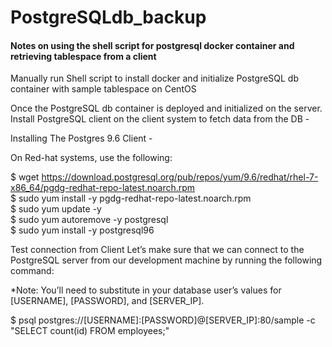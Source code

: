# PostgreSQLdb_backup

<h4> Notes on using the shell script for postgresql docker container and retrieving tablespace from a client </h4>

Manually run Shell script to install docker and initialize PostgreSQL db container with sample tablespace on CentOS

Once the PostgreSQL db container is deployed and initialized on the server. Install PostgreSQL client on the client system to fetch data from the DB -

Installing The Postgres 9.6 Client -

On Red-hat systems, use the following:

$ wget https://download.postgresql.org/pub/repos/yum/9.6/redhat/rhel-7-x86_64/pgdg-redhat-repo-latest.noarch.rpm <br />
$ sudo yum install -y pgdg-redhat-repo-latest.noarch.rpm <br />
$ sudo yum update -y <br />
$ sudo yum autoremove -y postgresql <br />
$ sudo yum install -y postgresql96 <br />

Test connection from Client
Let’s make sure that we can connect to the PostgreSQL server from our development machine by running the following command:

*Note: You’ll need to substitute in your database user’s values for [USERNAME], [PASSWORD], and [SERVER_IP]. <br />

$ psql postgres://[USERNAME]:[PASSWORD]@[SERVER_IP]:80/sample -c "SELECT count(id) FROM employees;"
